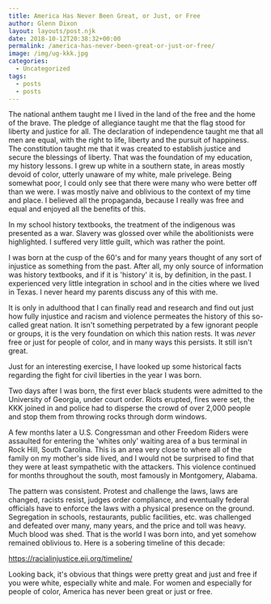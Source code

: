```yaml
---
title: America Has Never Been Great, or Just, or Free
author: Glenn Dixon
layout: layouts/post.njk
date: 2018-10-12T20:38:32+00:00
permalink: /america-has-never-been-great-or-just-or-free/
image: /img/ug-kkk.jpg
categories:
  - Uncategorized
tags:
  - posts
  - posts
---
```

The national anthem taught me I lived in the land of the free and the home of the brave. The pledge of allegiance taught me that the flag stood for liberty and justice for all. The declaration of independence taught me that all men are equal, with the right to life, liberty and the pursuit of happiness. The constitution taught me that it was created to establish justice and secure the blessings of liberty. That was the foundation of my education, my history lessons. I grew up white in a southern state, in areas mostly devoid of color, utterly unaware of my white, male privelege. Being somewhat poor, I could only see that there were many who were better off than we were. I was mostly naive and oblivious to the context of my time and place. I believed all the propaganda, because I really was free and equal and enjoyed all the benefits of this.

<!-- excerpt -->
In my school history textbooks, the treatment of the indigenous was presented as a war. Slavery was glossed over while the abolitionists were highlighted. I suffered very little guilt, which was rather the point.

I was born at the cusp of the 60's and for many years thought of any sort of injustice as something from the past. After all, my only source of information was history textbooks, and if it is 'history' it is, by definition, in the past. I experienced very little integration in school and in the cities where we lived in Texas. I never heard my parents discuss any of this with me.

It is only in adulthood that I can finally read and research and find out just how fully injustice and racism and violence permeates the history of this so-called great nation. It isn't something perpetrated by a few ignorant people or groups, it is the very foundation on which this nation rests. It was _never_ free or just for people of color, and in many ways this persists. It still isn't great.

Just for an interesting exercise, I have looked up some historical facts regarding the fight for civil liberties in the year I was born.

Two days after I was born, the first ever black students were admitted to the University of Georgia, under court order. Riots erupted, fires were set, the KKK joined in and police had to disperse the crowd of over 2,000 people and stop them from throwing rocks through dorm windows.

A few months later a U.S. Congressman and other Freedom Riders were assaulted for entering the 'whites only' waiting area of a bus terminal in Rock Hill, South Carolina. This is an area very close to where all of the family on my mother's side lived, and I would not be surprised to find that they were at least sympathetic with the attackers. This violence continued for months throughout the south, most famously in Montgomery, Alabama.

The pattern was consistent. Protest and challenge the laws, laws are changed, racists resist, judges order compliance, and eventually federal officials have to enforce the laws with a physical presence on the ground. Segregation in schools, restaurants, public facilities, etc. was challenged and defeated over many, many years, and the price and toll was heavy. Much blood was shed. That is the world I was born into, and yet somehow remained oblivious to. Here is a sobering timeline of this decade:

https://racialinjustice.eji.org/timeline/

Looking back, it's obvious that things were pretty great and just and free if you were white, especially white and male. For women and especially for people of color, America has never been great or just or free.